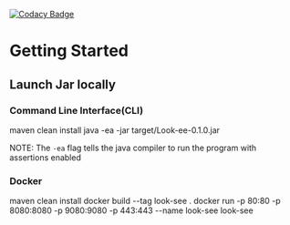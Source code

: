 [![Codacy Badge](https://app.codacy.com/project/badge/Grade/e2376d355755402aaa5bf7c533750851)](https://www.codacy.com?utm_source=github.com&amp;utm_medium=referral&amp;utm_content=deepthought42/WebTestVisualizer&amp;utm_campaign=Badge_Grade)

# Getting Started

## Launch Jar locally


### Command Line Interface(CLI)

maven clean install
java -ea -jar target/Look-ee-0.1.0.jar

NOTE: The `-ea` flag tells the java compiler to run the program with assertions enabled


### Docker

maven clean install
docker build --tag look-see .
docker run -p 80:80 -p 8080:8080 -p 9080:9080 -p 443:443 --name look-see look-see
